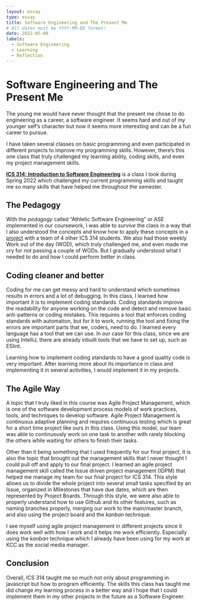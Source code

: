 ```yaml
---
layout: essay
type: essay
title: Software Engineering and The Present Me
# All dates must be YYYY-MM-DD format!
date: 2022-05-08
labels:
  - Software Engineering
  - Learning
  - Reflection
---
```


# Software Engineering and The Present Me
The young me would have never thought that the present me chose to do engineering as a career, a software engineer. It seems hard and out of my younger self’s character but now it seems more interesting and can be a fun career to pursue.

I have taken several classes on basic programming and even participated in different projects to improve my programming skills. However, there’s this one class that truly challenged my learning ability, coding skills, and even my project management skills.

**[ICS 314: Introduction to Software Engineering](https://courses.ics.hawaii.edu/ics314s22/)** is a class I took during Spring 2022 which challenged my current programming skills and taught me so many skills that have helped me throughout the semester. 

## The Pedagogy
With the *pedagogy* called “Athletic Software Engineering” or ASE implemented in our coursework, I was able to *survive* the class in a way that I also understood the concepts and know how to apply these concepts in a [project](https://itsjerie.github.io/projects/manoa-eats) with a team of 4 other ICS 314 students. We also had those weekly Work out of the day (WOD), which truly challenged me, and even made me cry for not passing a couple of WODs. But I gradually understood what I needed to do and how I could perform better in class.

## Coding cleaner and better
Coding for me can get messy and hard to understand which sometimes results in errors and a lot of debugging. In this class, I learned how important it is to implement coding standards. Coding standards improve the readability for anyone working on the code and detect and remove basic anti-patterns or coding mistakes. This requires a tool that enforces coding standards with automation, but for it to work, running the tool and fixing the errors are important parts that we, coders, need to do. I learned every language has a tool that we can use. In our case for this class, since we are using IntelliJ, there are already inbuilt tools that we have to set up, such as ESlint.

Learning how to implement coding standards to have a good quality code is very important. After learning more about its importance in class and implementing it in several activities, I would implement it in my projects.

## The Agile Way 
A topic that I truly liked in this course was Agile Project Management, which is one of the software development process models of work practices, tools, and techniques to develop software. Agile Project Management is continuous adaptive planning and requires continuous testing which is great for a short time project like ours in this class. Using this model, our team was able to continuously work on one task to another with rarely blocking the others while waiting for others to finish their tasks.

Other than it being something that I used frequently for our final project, it is also the topic that brought out the management skills that I never thought I could pull off and apply to our final project. I learned an agile project management skill called the Issue driven project management (IDPM) that helped me manage my team for our final project for ICS 314. This style allows us to divide the whole project into several small tasks specified by an Issue, organized in Milestones that have due dates, which are then represented by Project Boards. Through this style, we were also able to properly understand how to use Github and its other features, such as naming branches properly, merging our work to the main/master branch, and also using the project board and the *kanban* technique. 

I see myself using agile project management in different projects since it does work well with how I work and it helps me work efficiently. Especially using the *kanban* technique which I already have been using for my work at KCC as the social media manager.

## Conclusion
Overall, ICS 314 taught me so much not only about programming in javascript but how to program efficiently. The skills this class has taught me did change my learning process in a better way and I hope that I could implement them in my other projects in the future as a Software Engineer.
